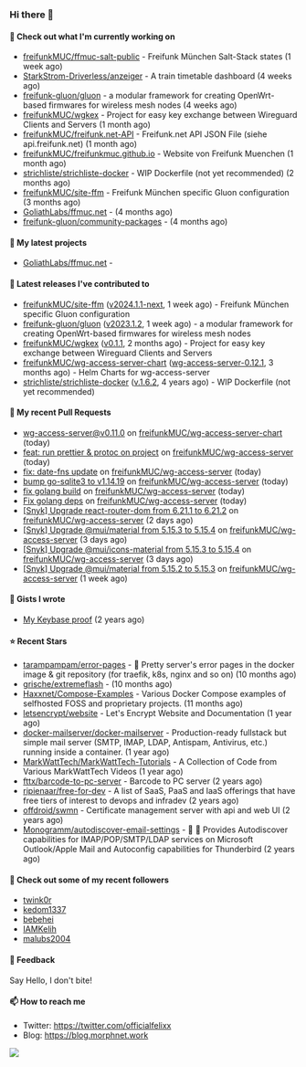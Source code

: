 ### Hi there 👋

#### 👷 Check out what I'm currently working on

- [freifunkMUC/ffmuc-salt-public](https://github.com/freifunkMUC/ffmuc-salt-public) - Freifunk München Salt-Stack states (1 week ago)
- [StarkStrom-Driverless/anzeiger](https://github.com/StarkStrom-Driverless/anzeiger) - A train timetable dashboard (4 weeks ago)
- [freifunk-gluon/gluon](https://github.com/freifunk-gluon/gluon) - a modular framework for creating OpenWrt-based firmwares for wireless mesh nodes (4 weeks ago)
- [freifunkMUC/wgkex](https://github.com/freifunkMUC/wgkex) - Project for easy key exchange between Wireguard Clients and Servers (1 month ago)
- [freifunkMUC/freifunk.net-API](https://github.com/freifunkMUC/freifunk.net-API) - Freifunk.net API JSON File (siehe api.freifunk.net) (1 month ago)
- [freifunkMUC/freifunkmuc.github.io](https://github.com/freifunkMUC/freifunkmuc.github.io) - Website von Freifunk Muenchen (1 month ago)
- [strichliste/strichliste-docker](https://github.com/strichliste/strichliste-docker) - WIP Dockerfile (not yet recommended) (2 months ago)
- [freifunkMUC/site-ffm](https://github.com/freifunkMUC/site-ffm) - Freifunk München specific Gluon configuration (3 months ago)
- [GoliathLabs/ffmuc.net](https://github.com/GoliathLabs/ffmuc.net) -  (4 months ago)
- [freifunk-gluon/community-packages](https://github.com/freifunk-gluon/community-packages) -  (4 months ago)

#### 🌱 My latest projects

- [GoliathLabs/ffmuc.net](https://github.com/GoliathLabs/ffmuc.net) - 

#### 🔭 Latest releases I've contributed to

- [freifunkMUC/site-ffm](https://github.com/freifunkMUC/site-ffm) ([v2024.1.1-next](https://github.com/freifunkMUC/site-ffm/releases/tag/v2024.1.1-next), 1 week ago) - Freifunk München specific Gluon configuration
- [freifunk-gluon/gluon](https://github.com/freifunk-gluon/gluon) ([v2023.1.2](https://github.com/freifunk-gluon/gluon/releases/tag/v2023.1.2), 1 week ago) - a modular framework for creating OpenWrt-based firmwares for wireless mesh nodes
- [freifunkMUC/wgkex](https://github.com/freifunkMUC/wgkex) ([v0.1.1](https://github.com/freifunkMUC/wgkex/releases/tag/v0.1.1), 2 months ago) - Project for easy key exchange between Wireguard Clients and Servers
- [freifunkMUC/wg-access-server-chart](https://github.com/freifunkMUC/wg-access-server-chart) ([wg-access-server-0.12.1](https://github.com/freifunkMUC/wg-access-server-chart/releases/tag/wg-access-server-0.12.1), 3 months ago) - Helm Charts for wg-access-server
- [strichliste/strichliste-docker](https://github.com/strichliste/strichliste-docker) ([v.1.6.2](https://github.com/strichliste/strichliste-docker/releases/tag/v.1.6.2), 4 years ago) - WIP Dockerfile (not yet recommended)

#### 🔨 My recent Pull Requests

- [wg-access-server@v0.11.0](https://github.com/freifunkMUC/wg-access-server-chart/pull/23) on [freifunkMUC/wg-access-server-chart](https://github.com/freifunkMUC/wg-access-server-chart) (today)
- [feat: run prettier &amp; protoc on project](https://github.com/freifunkMUC/wg-access-server/pull/578) on [freifunkMUC/wg-access-server](https://github.com/freifunkMUC/wg-access-server) (today)
- [fix: date-fns update](https://github.com/freifunkMUC/wg-access-server/pull/577) on [freifunkMUC/wg-access-server](https://github.com/freifunkMUC/wg-access-server) (today)
- [bump go-sqlite3 to v1.14.19](https://github.com/freifunkMUC/wg-access-server/pull/576) on [freifunkMUC/wg-access-server](https://github.com/freifunkMUC/wg-access-server) (today)
- [fix golang build](https://github.com/freifunkMUC/wg-access-server/pull/575) on [freifunkMUC/wg-access-server](https://github.com/freifunkMUC/wg-access-server) (today)
- [Fix golang deps](https://github.com/freifunkMUC/wg-access-server/pull/574) on [freifunkMUC/wg-access-server](https://github.com/freifunkMUC/wg-access-server) (today)
- [[Snyk] Upgrade react-router-dom from 6.21.1 to 6.21.2](https://github.com/freifunkMUC/wg-access-server/pull/567) on [freifunkMUC/wg-access-server](https://github.com/freifunkMUC/wg-access-server) (2 days ago)
- [[Snyk] Upgrade @mui/material from 5.15.3 to 5.15.4](https://github.com/freifunkMUC/wg-access-server/pull/558) on [freifunkMUC/wg-access-server](https://github.com/freifunkMUC/wg-access-server) (3 days ago)
- [[Snyk] Upgrade @mui/icons-material from 5.15.3 to 5.15.4](https://github.com/freifunkMUC/wg-access-server/pull/557) on [freifunkMUC/wg-access-server](https://github.com/freifunkMUC/wg-access-server) (3 days ago)
- [[Snyk] Upgrade @mui/material from 5.15.2 to 5.15.3](https://github.com/freifunkMUC/wg-access-server/pull/556) on [freifunkMUC/wg-access-server](https://github.com/freifunkMUC/wg-access-server) (1 week ago)

#### 📓 Gists I wrote

- [My Keybase proof](https://gist.github.com/69863960a08efeb03ad576ccaf93d880) (2 years ago)

#### ⭐ Recent Stars

- [tarampampam/error-pages](https://github.com/tarampampam/error-pages) - 🚧 Pretty server&#39;s error pages in the docker image &amp; git repository (for traefik, k8s, nginx and so on) (10 months ago)
- [grische/extremeflash](https://github.com/grische/extremeflash) -  (10 months ago)
- [Haxxnet/Compose-Examples](https://github.com/Haxxnet/Compose-Examples) - Various Docker Compose examples of selfhosted FOSS and proprietary projects. (11 months ago)
- [letsencrypt/website](https://github.com/letsencrypt/website) - Let&#39;s Encrypt Website and Documentation (1 year ago)
- [docker-mailserver/docker-mailserver](https://github.com/docker-mailserver/docker-mailserver) - Production-ready fullstack but simple mail server (SMTP, IMAP, LDAP, Antispam, Antivirus, etc.) running inside a container. (1 year ago)
- [MarkWattTech/MarkWattTech-Tutorials](https://github.com/MarkWattTech/MarkWattTech-Tutorials) - A Collection of Code from Various MarkWattTech Videos (1 year ago)
- [fttx/barcode-to-pc-server](https://github.com/fttx/barcode-to-pc-server) - Barcode to PC server (2 years ago)
- [ripienaar/free-for-dev](https://github.com/ripienaar/free-for-dev) - A list of SaaS, PaaS and IaaS offerings that have free tiers of interest to devops and infradev (2 years ago)
- [offdroid/swmn](https://github.com/offdroid/swmn) - Certificate management server with api and web UI (2 years ago)
- [Monogramm/autodiscover-email-settings](https://github.com/Monogramm/autodiscover-email-settings) - :whale: :wrench: Provides Autodiscover capabilities for IMAP/POP/SMTP/LDAP services on Microsoft Outlook/Apple Mail and Autoconfig capabilities for Thunderbird (2 years ago)

#### 👯 Check out some of my recent followers

- [twink0r](https://github.com/twink0r)
- [kedom1337](https://github.com/kedom1337)
- [bebehei](https://github.com/bebehei)
- [IAMKelih](https://github.com/IAMKelih)
- [malubs2004](https://github.com/malubs2004)

#### 💬 Feedback

Say Hello, I don't bite!

#### 📫 How to reach me

- Twitter: https://twitter.com/officialfelixx
- Blog: https://blog.morphnet.work

<img align="left" src="https://github-readme-stats.vercel.app/api?username=GoliathLabs&show_icons=true&hide_border=true&layout=compact&theme=chartreuse-dark&hide_rank=true&include_all_commits=true&bg_color=0d1117" />
